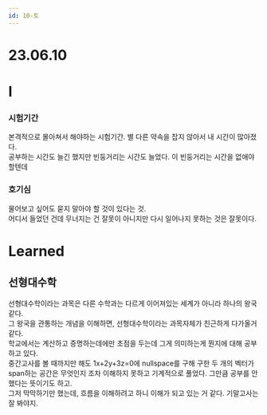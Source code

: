 ```yaml
---
id: 10-토
---
```


# 23.06.10

# I

### 시험기간

본격적으로 몰아쳐서 해야하는 시험기간. 별 다른 약속을 잡지 않아서 내 시간이 많아졌다.  
공부하는 시간도 늘긴 했지만 빈둥거리는 시간도 늘었다. 이 빈둥거리는 시간을 없애야 할텐데

### 호기심

물어보고 싶어도 묻지 말아야 할 것이 있다는 것.  
어디서 들었던 건데 무너지는 건 잘못이 아니지만 다시 일어나지 못하는 것은 잘못이다.

# Learned

## 선형대수학

선형대수학이라는 과목은 다른 수학과는 다르게 이어져있는 세계가 아니라 하나의 왕국 같다.  
그 왕국을 관통하는 개념을 이해하면, 선형대수학이라는 과목자체가 친근하게 다가올거 같다.  
학교에서는 계산하고 증명하는데에만 초점을 두는데 그게 의미하는게 뭔지에 대해 공부하고 있다.  
중간고사를 볼 때까지만 해도 1x+2y+3z=0에 nullspace를 구해 구한 두 개의 벡터가 span하는 공간은 무엇인지 조차 이해하지 못하고 기계적으로 풀었다.
그만큼 공부를 안했다는 뜻이기도 하고.  
그저 막막하기만 했는데, 흐름을 이해하려고 하니 이해가 되고 있는 거 같다. 기말고사는 잘 봐야지.
